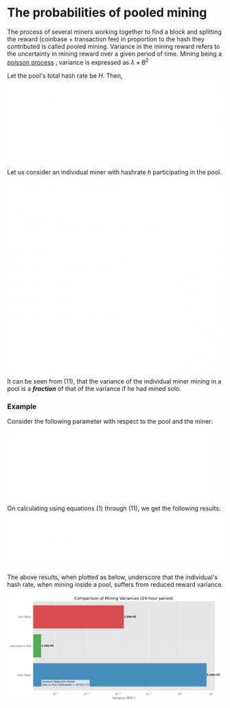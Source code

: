 # The probabilities of pooled mining

The process of several miners working together to find a block and splitting the reward (coinbase + transaction fee) in proportion to the hash they contributed is called pooled mining. 
Variance in the mining reward refers to the uncertainty in mining reward over a given period of time. Mining being a [poisson process](Mining%20Probabilities.md)  , variance is expressed as $\lambda \times B^2$


Let the pool's total hash rate be $H$. Then, 
![](images/pooleq_1.png)

Let us consider an individual miner with hashrate $h$ participating in the pool. 

![](images/pooleq_2.png)
It can be seen from (11), that the variance of the individual miner mining in a pool is a ***fraction*** of that of the variance if he had mined solo. 
### Example
Consider the following parameter with respect to the pool and the miner:

![](images/pooleq_3.png)

On calculating using equations (1) through (11), we get the following results:

![](images/pooleq_4.png)

The above results, when plotted as below, underscore that the individual's hash rate, when mining inside a pool, suffers from reduced reward variance. 

![](images/variance_comp.png)
